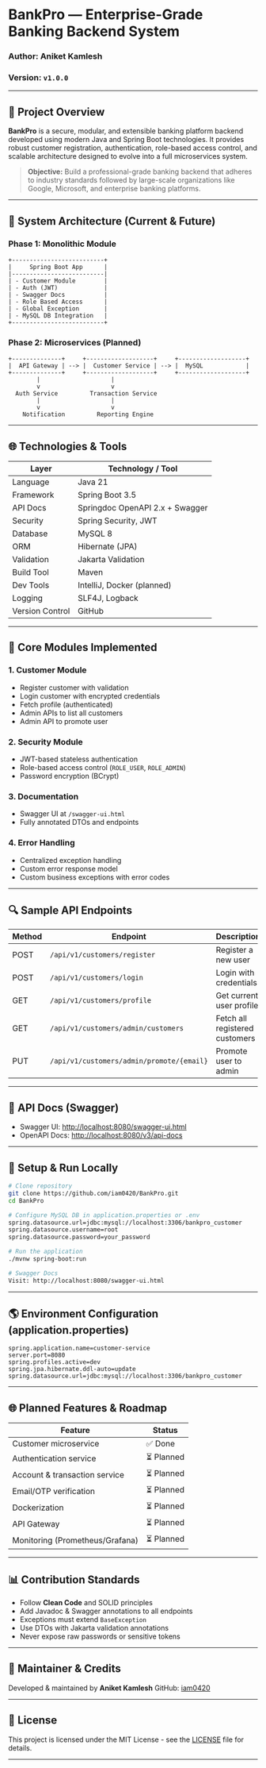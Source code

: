 # BankPro — Enterprise-Grade Banking Backend System

### Author: **Aniket Kamlesh**

### Version: `v1.0.0`

---

## 🚀 Project Overview

**BankPro** is a secure, modular, and extensible banking platform backend developed using modern Java and Spring Boot technologies. It provides robust customer registration, authentication, role-based access control, and scalable architecture designed to evolve into a full microservices system.

> **Objective:** Build a professional-grade banking backend that adheres to industry standards followed by large-scale organizations like Google, Microsoft, and enterprise banking platforms.

---

## 🔄 System Architecture (Current & Future)

### Phase 1: Monolithic Module

```
+--------------------------+
|     Spring Boot App      |
|--------------------------|
| - Customer Module        |
| - Auth (JWT)             |
| - Swagger Docs           |
| - Role Based Access      |
| - Global Exception       |
| - MySQL DB Integration   |
+--------------------------+
```

### Phase 2: Microservices (Planned)

```
+--------------+     +-------------------+     +-------------------+
|  API Gateway | --> |  Customer Service | --> |  MySQL            |
+--------------+     +-------------------+     +-------------------+
        |                    |
        v                    v
  Auth Service         Transaction Service
        |                    |
        v                    v
    Notification         Reporting Engine
```

---

## 🌐 Technologies & Tools

| Layer           | Technology / Tool               |
| --------------- | ------------------------------- |
| Language        | Java 21                         |
| Framework       | Spring Boot 3.5                 |
| API Docs        | Springdoc OpenAPI 2.x + Swagger |
| Security        | Spring Security, JWT            |
| Database        | MySQL 8                         |
| ORM             | Hibernate (JPA)                 |
| Validation      | Jakarta Validation              |
| Build Tool      | Maven                           |
| Dev Tools       | IntelliJ, Docker (planned)      |
| Logging         | SLF4J, Logback                  |
| Version Control | GitHub                          |

---

## 🚧 Core Modules Implemented

### 1. Customer Module

* Register customer with validation
* Login customer with encrypted credentials
* Fetch profile (authenticated)
* Admin APIs to list all customers
* Admin API to promote user

### 2. Security Module

* JWT-based stateless authentication
* Role-based access control (`ROLE_USER`, `ROLE_ADMIN`)
* Password encryption (BCrypt)

### 3. Documentation

* Swagger UI at `/swagger-ui.html`
* Fully annotated DTOs and endpoints

### 4. Error Handling

* Centralized exception handling
* Custom error response model
* Custom business exceptions with error codes

---

## 🔍 Sample API Endpoints

| Method | Endpoint                                  | Description                    | Role       |
| ------ | ----------------------------------------- | ------------------------------ | ---------- |
| POST   | `/api/v1/customers/register`              | Register a new user            | Public     |
| POST   | `/api/v1/customers/login`                 | Login with credentials         | Public     |
| GET    | `/api/v1/customers/profile`               | Get current user profile       | User/Admin |
| GET    | `/api/v1/customers/admin/customers`       | Fetch all registered customers | Admin Only |
| PUT    | `/api/v1/customers/admin/promote/{email}` | Promote user to admin          | Admin Only |

---

## 📃 API Docs (Swagger)

* Swagger UI: [http://localhost:8080/swagger-ui.html](http://localhost:8080/swagger-ui.html)
* OpenAPI Docs: [http://localhost:8080/v3/api-docs](http://localhost:8080/v3/api-docs)

---

## 📝 Setup & Run Locally

```bash
# Clone repository
git clone https://github.com/iam0420/BankPro.git
cd BankPro

# Configure MySQL DB in application.properties or .env
spring.datasource.url=jdbc:mysql://localhost:3306/bankpro_customer
spring.datasource.username=root
spring.datasource.password=your_password

# Run the application
./mvnw spring-boot:run

# Swagger Docs
Visit: http://localhost:8080/swagger-ui.html
```

---

## 🌎 Environment Configuration (application.properties)

```properties
spring.application.name=customer-service
server.port=8080
spring.profiles.active=dev
spring.jpa.hibernate.ddl-auto=update
spring.datasource.url=jdbc:mysql://localhost:3306/bankpro_customer
```

---

## 🌐 Planned Features & Roadmap

| Feature                         | Status    |
| ------------------------------- | --------- |
| Customer microservice           | ✅ Done    |
| Authentication service          | ⏳ Planned |
| Account & transaction service   | ⏳ Planned |
| Email/OTP verification          | ⏳ Planned |
| Dockerization                   | ⏳ Planned |
| API Gateway                     | ⏳ Planned |
| Monitoring (Prometheus/Grafana) | ⏳ Planned |

---

## 📊 Contribution Standards

* Follow **Clean Code** and SOLID principles
* Add Javadoc & Swagger annotations to all endpoints
* Exceptions must extend `BaseException`
* Use DTOs with Jakarta validation annotations
* Never expose raw passwords or sensitive tokens

---

## 👥 Maintainer & Credits

Developed & maintained by **Aniket Kamlesh**
GitHub: [iam0420](https://github.com/iam0420)

---

## 📖 License

This project is licensed under the MIT License - see the [LICENSE](LICENSE) file for details.

---
